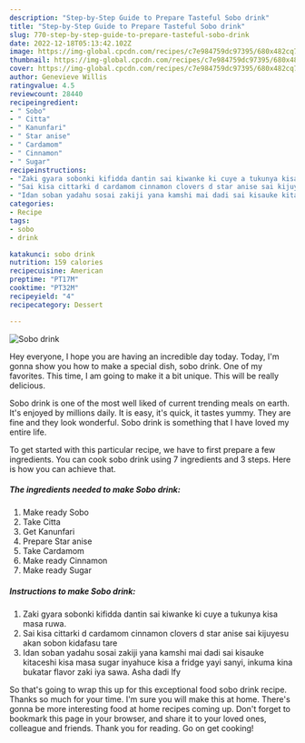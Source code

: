 ```yaml
---
description: "Step-by-Step Guide to Prepare Tasteful Sobo drink"
title: "Step-by-Step Guide to Prepare Tasteful Sobo drink"
slug: 770-step-by-step-guide-to-prepare-tasteful-sobo-drink
date: 2022-12-18T05:13:42.102Z
image: https://img-global.cpcdn.com/recipes/c7e984759dc97395/680x482cq70/sobo-drink-recipe-main-photo.jpg
thumbnail: https://img-global.cpcdn.com/recipes/c7e984759dc97395/680x482cq70/sobo-drink-recipe-main-photo.jpg
cover: https://img-global.cpcdn.com/recipes/c7e984759dc97395/680x482cq70/sobo-drink-recipe-main-photo.jpg
author: Genevieve Willis
ratingvalue: 4.5
reviewcount: 28440
recipeingredient:
- " Sobo"
- " Citta"
- " Kanunfari"
- " Star anise"
- " Cardamom"
- " Cinnamon"
- " Sugar"
recipeinstructions:
- "Zaki gyara sobonki kifidda dantin sai kiwanke ki cuye a tukunya kisa masa ruwa."
- "Sai kisa cittarki d cardamom cinnamon clovers d star anise sai kijuyesu akan sobon kidafasu tare"
- "Idan soban yadahu sosai zakiji yana kamshi mai dadi sai kisauke kitaceshi kisa masa sugar inyahuce kisa a fridge yayi sanyi, inkuma kina bukatar flavor zaki iya sawa. Asha dadi lfy"
categories:
- Recipe
tags:
- sobo
- drink

katakunci: sobo drink 
nutrition: 159 calories
recipecuisine: American
preptime: "PT17M"
cooktime: "PT32M"
recipeyield: "4"
recipecategory: Dessert

---
```



![Sobo drink](https://img-global.cpcdn.com/recipes/c7e984759dc97395/680x482cq70/sobo-drink-recipe-main-photo.jpg)

Hey everyone, I hope you are having an incredible day today. Today, I'm gonna show you how to make a special dish, sobo drink. One of my favorites. This time, I am going to make it a bit unique. This will be really delicious.

Sobo drink is one of the most well liked of current trending meals on earth. It's enjoyed by millions daily. It is easy, it's quick, it tastes yummy. They are fine and they look wonderful. Sobo drink is something that I have loved my entire life.




To get started with this particular recipe, we have to first prepare a few ingredients. You can cook sobo drink using 7 ingredients and 3 steps. Here is how you can achieve that.

<!--inarticleads1-->

##### The ingredients needed to make Sobo drink:

1. Make ready  Sobo
1. Take  Citta
1. Get  Kanunfari
1. Prepare  Star anise
1. Take  Cardamom
1. Make ready  Cinnamon
1. Make ready  Sugar




<!--inarticleads2-->

##### Instructions to make Sobo drink:

1. Zaki gyara sobonki kifidda dantin sai kiwanke ki cuye a tukunya kisa masa ruwa.
1. Sai kisa cittarki d cardamom cinnamon clovers d star anise sai kijuyesu akan sobon kidafasu tare
1. Idan soban yadahu sosai zakiji yana kamshi mai dadi sai kisauke kitaceshi kisa masa sugar inyahuce kisa a fridge yayi sanyi, inkuma kina bukatar flavor zaki iya sawa. Asha dadi lfy




So that's going to wrap this up for this exceptional food sobo drink recipe. Thanks so much for your time. I'm sure you will make this at home. There's gonna be more interesting food at home recipes coming up. Don't forget to bookmark this page in your browser, and share it to your loved ones, colleague and friends. Thank you for reading. Go on get cooking!
